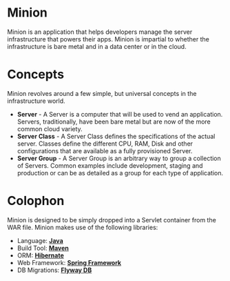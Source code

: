 Minion
======
Minion is an application that helps developers manage the server infrastructure that powers their
apps. Minion is impartial to whether the infrastructure is bare metal and in a data center or
in the cloud.

Concepts
========
Minion revolves around a few simple, but universal concepts in the infrastructure world.

* __Server__ - A Server is a computer that will be used to vend an application. Servers,
    traditionally, have been bare metal but are now of the more common cloud variety.
* __Server Class__ - A Server Class defines the specifications of the actual server.
    Classes define the different CPU, RAM, Disk and other configurations that are
    available as a fully provisioned Server.
* __Server Group__ - A Server Group is an arbitrary way to group a collection of Servers.
    Common examples include development, staging and production or can be as detailed as
    a group for each type of application. 

Colophon
========
Minion is designed to be simply dropped into a Servlet container from the WAR file. Minion
makes use of the following libraries:

* Language: __[Java](http://www.oracle.com/technetwork/java/index.html)__
* Build Tool: __[Maven](http://maven.apache.org)__
* ORM: __[Hibernate](http://www.hibernate.org/)__  
* Web Framework: __[Spring Framework](http://projects.spring.io/spring-framework/)__
* DB Migrations: __[Flyway DB](http://flywaydb.org)__
